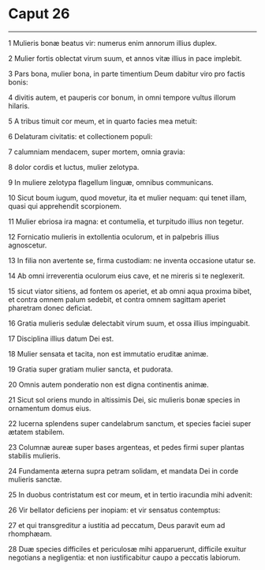 # Caput 26

***

1 Mulieris bonæ beatus vir: numerus enim annorum illius duplex.

2 Mulier fortis oblectat virum suum, et annos vitæ illius in pace implebit.

3 Pars bona, mulier bona, in parte timentium Deum dabitur viro pro factis bonis:

4 divitis autem, et pauperis cor bonum, in omni tempore vultus illorum hilaris.

5 A tribus timuit cor meum, et in quarto facies mea metuit:

6 Delaturam civitatis: et collectionem populi:

7 calumniam mendacem, super mortem, omnia gravia:

8 dolor cordis et luctus, mulier zelotypa.

9 In muliere zelotypa flagellum linguæ, omnibus communicans.

10 Sicut boum iugum, quod movetur, ita et mulier nequam: qui tenet illam, quasi qui apprehendit scorpionem.

11 Mulier ebriosa ira magna: et contumelia, et turpitudo illius non tegetur.

12 Fornicatio mulieris in extollentia oculorum, et in palpebris illius agnoscetur.

13 In filia non avertente se, firma custodiam: ne inventa occasione utatur se.

14 Ab omni irreverentia oculorum eius cave, et ne mireris si te neglexerit.

15 sicut viator sitiens, ad fontem os aperiet, et ab omni aqua proxima bibet, et contra omnem palum sedebit, et contra omnem sagittam aperiet pharetram donec deficiat.

16 Gratia mulieris sedulæ delectabit virum suum, et ossa illius impinguabit.

17 Disciplina illius datum Dei est.

18 Mulier sensata et tacita, non est immutatio eruditæ animæ.

19 Gratia super gratiam mulier sancta, et pudorata.

20 Omnis autem ponderatio non est digna continentis animæ.

21 Sicut sol oriens mundo in altissimis Dei, sic mulieris bonæ species in ornamentum domus eius.

22 lucerna splendens super candelabrum sanctum, et species faciei super ætatem stabilem.

23 Columnæ aureæ super bases argenteas, et pedes firmi super plantas stabilis mulieris.

24 Fundamenta æterna supra petram solidam, et mandata Dei in corde mulieris sanctæ.

25 In duobus contristatum est cor meum, et in tertio iracundia mihi advenit:

26 Vir bellator deficiens per inopiam: et vir sensatus contemptus:

27 et qui transgreditur a iustitia ad peccatum, Deus paravit eum ad rhomphæam.

28 Duæ species difficiles et periculosæ mihi apparuerunt, difficile exuitur negotians a negligentia: et non iustificabitur caupo a peccatis labiorum.

